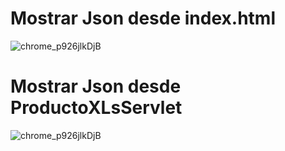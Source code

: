 # Mostrar Json desde index.html
![chrome_p926jlkDjB](https://github.com/user-attachments/assets/6eda783c-552a-4797-9408-30ebf1c78575)

# Mostrar Json desde ProductoXLsServlet
![chrome_p926jlkDjB](https://github.com/user-attachments/assets/2b17d6b2-ca86-4e18-a34a-210a63624ec6)
